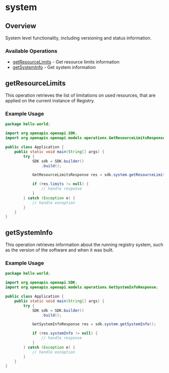 # system

## Overview

System level functionality, including versioning and status information.

### Available Operations

* [getResourceLimits](#getresourcelimits) - Get resource limits information
* [getSystemInfo](#getsysteminfo) - Get system information

## getResourceLimits

This operation retrieves the list of limitations on used resources, that are applied on the current instance of Registry.

### Example Usage

```java
package hello.world;

import org.openapis.openapi.SDK;
import org.openapis.openapi.models.operations.GetResourceLimitsResponse;

public class Application {
    public static void main(String[] args) {
        try {
            SDK sdk = SDK.builder()
                .build();

            GetResourceLimitsResponse res = sdk.system.getResourceLimits();

            if (res.limits != null) {
                // handle response
            }
        } catch (Exception e) {
            // handle exception
        }
    }
}
```

## getSystemInfo

This operation retrieves information about the running registry system, such as the version
of the software and when it was built.

### Example Usage

```java
package hello.world;

import org.openapis.openapi.SDK;
import org.openapis.openapi.models.operations.GetSystemInfoResponse;

public class Application {
    public static void main(String[] args) {
        try {
            SDK sdk = SDK.builder()
                .build();

            GetSystemInfoResponse res = sdk.system.getSystemInfo();

            if (res.systemInfo != null) {
                // handle response
            }
        } catch (Exception e) {
            // handle exception
        }
    }
}
```
